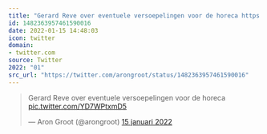 ```yaml
---
title: "Gerard Reve over eventuele versoepelingen voor de horeca https://t.co/YD7WPtxmD5"
id: 1482363957461590016
date: 2022-01-15 14:48:03
icon: twitter
domain:
- twitter.com
source: Twitter
2022: "01"
src_url: "https://twitter.com/arongroot/status/1482363957461590016"
---
```

<blockquote class="twitter-tweet" data-lang="nl" data-dnt="true"><p lang="nl" dir="ltr">Gerard Reve over eventuele versoepelingen voor de horeca <a href="https://t.co/YD7WPtxmD5">pic.twitter.com/YD7WPtxmD5</a></p>&mdash; Aron Groot (@arongroot) <a href="https://twitter.com/arongroot/status/1482363957461590016?ref_src=twsrc%5Etfw">15 januari 2022</a></blockquote>
<script async src="https://platform.twitter.com/widgets.js" charset="utf-8"></script>

